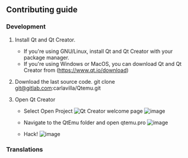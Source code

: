 ## Contributing guide

### Development

1. Install Qt and Qt Creator.
    * If you're using GNU/Linux, install Qt and Qt Creator with your package manager.
    * If you're using Windows or MacOS, you can download Qt  and Qt Creator from (https://www.qt.io/download)

2. Download the last source code.
    git clone git@gitlab.com:carlavilla/Qtemu.git

3. Open Qt Creator
    * Select Open Project
    ![Qt Creator welcome page](img/gitlab.com/carlavilla/Qtemu/blob/master/images/qt_creator_manual/qt_creator_1.png)
    ![image](https://gitlab.com/carlavilla/Qtemu/blob/master/images/qt_creator_manual/qt_creator_1.png)

    * Navigate to the QtEmu folder and open qtemu.pro
    ![image](https://gitlab.com/carlavilla/Qtemu/blob/master/images/qt_creator_manual/qt_creator_2.png)

    * Hack!
    ![image](https://gitlab.com/carlavilla/Qtemu/blob/master/images/qt_creator_manual/qt_creator_3.png)

### Translations
